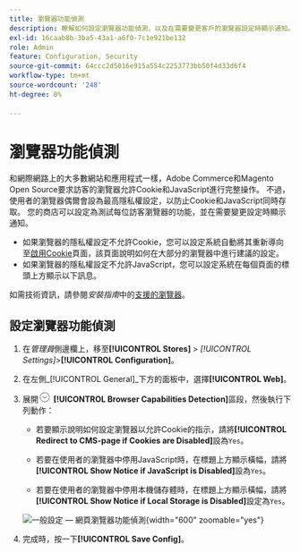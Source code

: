 ```yaml
---
title: 瀏覽器功能偵測
description: 瞭解如何設定瀏覽器功能偵測，以及在需要變更客戶的瀏覽器設定時顯示通知。
exl-id: 16caab8b-3ba5-43a1-a6f0-7c1e921be132
role: Admin
feature: Configuration, Security
source-git-commit: 64ccc2d5016e915a554c2253773bb50f4d33d6f4
workflow-type: tm+mt
source-wordcount: '248'
ht-degree: 0%

---
```


# 瀏覽器功能偵測

和網際網路上的大多數網站和應用程式一樣，Adobe Commerce和Magento Open Source要求訪客的瀏覽器允許Cookie和JavaScript進行完整操作。 不過，使用者的瀏覽器偶爾會設為最高隱私權設定，以防止Cookie和JavaScript同時存取。 您的商店可以設定為測試每位訪客瀏覽器的功能，並在需要變更設定時顯示通知。

- 如果瀏覽器的隱私權設定不允許Cookie，您可以設定系統自動將其重新導向至[啟用Cookie](../content-design/pages.md#enable-cookies)頁面，該頁面說明如何在大部分的瀏覽器中進行建議的設定。
- 如果瀏覽器的隱私權設定不允許JavaScript，您可以設定系統在每個頁面的標頭上方顯示以下訊息。

如需技術資訊，請參閱&#x200B;_安裝指南_&#x200B;中的[支援的瀏覽器](https://experienceleague.adobe.com/docs/commerce-operations/installation-guide/system-requirements.html#supported-browsers)。

## 設定瀏覽器功能偵測

1. 在&#x200B;_管理員_&#x200B;側邊欄上，移至&#x200B;**[!UICONTROL Stores]** > _[!UICONTROL Settings]_>**[!UICONTROL Configuration]**。

1. 在左側&#x200B;_[!UICONTROL General]_下方的面板中，選擇&#x200B;**[!UICONTROL Web]**。

1. 展開![展開選取器](../assets/icon-display-expand.png) **[!UICONTROL Browser Capabilities Detection]**&#x200B;區段，然後執行下列動作：

   - 若要顯示說明如何設定瀏覽器以允許Cookie的指示，請將&#x200B;**[!UICONTROL Redirect to CMS-page if Cookies are Disabled]**&#x200B;設為`Yes`。

   - 若要在使用者的瀏覽器中停用JavaScript時，在標題上方顯示橫幅，請將&#x200B;**[!UICONTROL Show Notice if JavaScript is Disabled]**&#x200B;設為`Yes`。

   - 若要在使用者的瀏覽器中停用本機儲存體時，在標題上方顯示橫幅，請將&#x200B;**[!UICONTROL Show Notice if Local Storage is Disabled]**&#x200B;設定為`Yes`。

   ![一般設定 — 網頁瀏覽器功能偵測](../configuration-reference/general/assets/web-browser-capabilities-detection.png){width="600" zoomable="yes"}

1. 完成時，按一下&#x200B;**[!UICONTROL Save Config]**。

